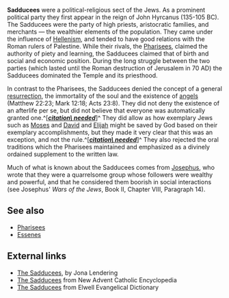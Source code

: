 **Sadducees** were a political-religious sect of the Jews. As a
prominent political party they first appear in the reign of John
Hyrcanus (135-105 BC). The Sadducees were the party of high
priests, aristocratic families, and merchants — the wealthier
elements of the population. They came under the influence of
[Hellenism](Hellenism "Hellenism"), and tended to have good
relations with the Roman rulers of Palestine. While their rivals,
the [Pharisees](Pharisees "Pharisees"), claimed the authority of
piety and learning, the Sadducees claimed that of birth and social
and economic position. During the long struggle between the two
parties (which lasted until the Roman destruction of Jerusalem in
70 AD) the Sadducees dominated the Temple and its priesthood.

In contrast to the Pharisees, the Sadducees denied the concept of a
general [resurrection](Resurrection "Resurrection"), the
immortality of the soul and the existence of
[angels](Angels "Angels") (Matthew 22:23; Mark 12:18; Acts 23:8).
They did not deny the existence of an afterlife per se, but did not
believe that everyone was automatically granted
one.^[***[citation\ needed](http://www.theopedia.com/Theopedia:Writing_guide#Reference_your_work\ "Theopedia:Writing\ guide")***]^
They did allow as how exemplary Jews such as [Moses](Moses "Moses")
and [David](David "David") and
[Elijah](index.php?title=Elijah&action=edit&redlink=1 "Elijah (page does not exist)")
might be saved by God based on their exemplary accomplishments, but
they made it very clear that this was an exception, and not the
rule.^[***[citation\ needed](http://www.theopedia.com/Theopedia:Writing_guide#Reference_your_work\ "Theopedia:Writing\ guide")***]^
They also rejected the oral traditions which the Pharisees
maintained and emphasized as a divinely ordained supplement to the
written law.

Much of what is known about the Sadducees comes from
[Josephus](Josephus "Josephus"), who wrote that they were a
quarrelsome group whose followers were wealthy and powerful, and
that he considered them boorish in social interactions (see
Josephus' *Wars of the Jews*, Book II, Chapter VIII, Paragraph
14).

## See also

-   [Pharisees](Pharisees "Pharisees")
-   [Essenes](Essenes "Essenes")

## External links

-   [The Sadducees](http://www.livius.org/saa-san/sadducees/sadducees.html),
    by Jona Lendering
-   [The Sadducees](http://www.newadvent.org/cathen/13323a.htm)
    from New Advent Catholic Encyclopedia
-   [The Sadducees](http://mb-soft.com/believe/txo/sadducee.htm)
    from Elwell Evangelical Dictionary



